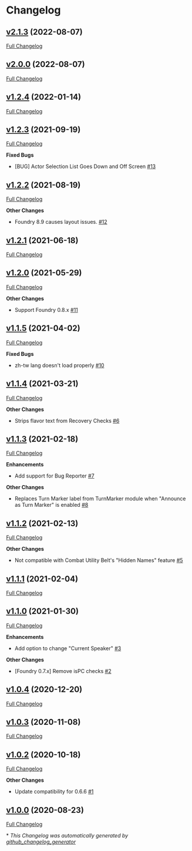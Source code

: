 # Changelog

## [v2.1.3](https://github.com/illandril/FoundryVTT-chat-enhancements/tree/v2.1.3) (2022-08-07)

[Full Changelog](https://github.com/illandril/FoundryVTT-chat-enhancements/compare/v2.0.0...v2.1.3)

## [v2.0.0](https://github.com/illandril/FoundryVTT-chat-enhancements/tree/v2.0.0) (2022-08-07)

[Full Changelog](https://github.com/illandril/FoundryVTT-chat-enhancements/compare/v1.2.4...v2.0.0)

## [v1.2.4](https://github.com/illandril/FoundryVTT-chat-enhancements/tree/v1.2.4) (2022-01-14)

[Full Changelog](https://github.com/illandril/FoundryVTT-chat-enhancements/compare/v1.2.3...v1.2.4)

## [v1.2.3](https://github.com/illandril/FoundryVTT-chat-enhancements/tree/v1.2.3) (2021-09-19)

[Full Changelog](https://github.com/illandril/FoundryVTT-chat-enhancements/compare/v1.2.2...v1.2.3)

**Fixed&nbsp;Bugs**

- \[BUG\] Actor Selection List Goes Down and Off Screen [\#13](https://github.com/illandril/FoundryVTT-chat-enhancements/issues/13)

## [v1.2.2](https://github.com/illandril/FoundryVTT-chat-enhancements/tree/v1.2.2) (2021-08-19)

[Full Changelog](https://github.com/illandril/FoundryVTT-chat-enhancements/compare/v1.2.1...v1.2.2)

**Other&nbsp;Changes**

- Foundry 8.9 causes layout issues. [\#12](https://github.com/illandril/FoundryVTT-chat-enhancements/issues/12)

## [v1.2.1](https://github.com/illandril/FoundryVTT-chat-enhancements/tree/v1.2.1) (2021-06-18)

[Full Changelog](https://github.com/illandril/FoundryVTT-chat-enhancements/compare/v1.2.0...v1.2.1)

## [v1.2.0](https://github.com/illandril/FoundryVTT-chat-enhancements/tree/v1.2.0) (2021-05-29)

[Full Changelog](https://github.com/illandril/FoundryVTT-chat-enhancements/compare/v1.1.5...v1.2.0)

**Other&nbsp;Changes**

- Support Foundry 0.8.x [\#11](https://github.com/illandril/FoundryVTT-chat-enhancements/issues/11)

## [v1.1.5](https://github.com/illandril/FoundryVTT-chat-enhancements/tree/v1.1.5) (2021-04-02)

[Full Changelog](https://github.com/illandril/FoundryVTT-chat-enhancements/compare/v1.1.4...v1.1.5)

**Fixed&nbsp;Bugs**

- zh-tw lang doesn't load properly [\#10](https://github.com/illandril/FoundryVTT-chat-enhancements/issues/10)

## [v1.1.4](https://github.com/illandril/FoundryVTT-chat-enhancements/tree/v1.1.4) (2021-03-21)

[Full Changelog](https://github.com/illandril/FoundryVTT-chat-enhancements/compare/v1.1.3...v1.1.4)

**Other&nbsp;Changes**

- Strips flavor text from Recovery Checks [\#6](https://github.com/illandril/FoundryVTT-chat-enhancements/issues/6)

## [v1.1.3](https://github.com/illandril/FoundryVTT-chat-enhancements/tree/v1.1.3) (2021-02-18)

[Full Changelog](https://github.com/illandril/FoundryVTT-chat-enhancements/compare/v1.1.2...v1.1.3)

**Enhancements**

- Add support for Bug Reporter [\#7](https://github.com/illandril/FoundryVTT-chat-enhancements/issues/7)

**Other&nbsp;Changes**

- Replaces Turn Marker label from TurnMarker module when "Announce as Turn Marker" is enabled [\#8](https://github.com/illandril/FoundryVTT-chat-enhancements/issues/8)

## [v1.1.2](https://github.com/illandril/FoundryVTT-chat-enhancements/tree/v1.1.2) (2021-02-13)

[Full Changelog](https://github.com/illandril/FoundryVTT-chat-enhancements/compare/v1.1.1...v1.1.2)

**Other&nbsp;Changes**

- Not compatible with Combat Utility Belt's "Hidden Names" feature [\#5](https://github.com/illandril/FoundryVTT-chat-enhancements/issues/5)

## [v1.1.1](https://github.com/illandril/FoundryVTT-chat-enhancements/tree/v1.1.1) (2021-02-04)

[Full Changelog](https://github.com/illandril/FoundryVTT-chat-enhancements/compare/v1.1.0...v1.1.1)

## [v1.1.0](https://github.com/illandril/FoundryVTT-chat-enhancements/tree/v1.1.0) (2021-01-30)

[Full Changelog](https://github.com/illandril/FoundryVTT-chat-enhancements/compare/v1.0.4...v1.1.0)

**Enhancements**

- Add option to change "Current Speaker" [\#3](https://github.com/illandril/FoundryVTT-chat-enhancements/issues/3)

**Other&nbsp;Changes**

- \[Foundry 0.7.x\] Remove isPC checks [\#2](https://github.com/illandril/FoundryVTT-chat-enhancements/issues/2)

## [v1.0.4](https://github.com/illandril/FoundryVTT-chat-enhancements/tree/v1.0.4) (2020-12-20)

[Full Changelog](https://github.com/illandril/FoundryVTT-chat-enhancements/compare/v1.0.3...v1.0.4)

## [v1.0.3](https://github.com/illandril/FoundryVTT-chat-enhancements/tree/v1.0.3) (2020-11-08)

[Full Changelog](https://github.com/illandril/FoundryVTT-chat-enhancements/compare/v1.0.2...v1.0.3)

## [v1.0.2](https://github.com/illandril/FoundryVTT-chat-enhancements/tree/v1.0.2) (2020-10-18)

[Full Changelog](https://github.com/illandril/FoundryVTT-chat-enhancements/compare/v1.0.0...v1.0.2)

**Other&nbsp;Changes**

- Update compatibility for 0.6.6 [\#1](https://github.com/illandril/FoundryVTT-chat-enhancements/issues/1)

## [v1.0.0](https://github.com/illandril/FoundryVTT-chat-enhancements/tree/v1.0.0) (2020-08-23)

[Full Changelog](https://github.com/illandril/FoundryVTT-chat-enhancements/compare/4dfc6e24ed823abb5c1183a1bab19693870c27fb...v1.0.0)



\* *This Changelog was automatically generated by [github_changelog_generator](https://github.com/github-changelog-generator/github-changelog-generator)*
